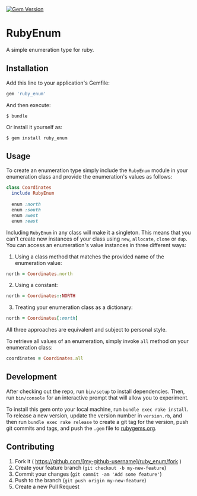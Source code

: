 [![Gem
Version](https://badge.fury.io/rb/ruby_enum.svg)](https://badge.fury.io/rb/ruby_enum)

# RubyEnum

A simple enumeration type for ruby.

## Installation

Add this line to your application's Gemfile:

```ruby
gem 'ruby_enum'
```

And then execute:

    $ bundle

Or install it yourself as:

    $ gem install ruby_enum

## Usage

To create an enumeration type simply include the `RubyEnum` module in your
enumeration class and provide the enumeration's values as follows:
```ruby
class Coordinates
  include RubyEnum
  
  enum :north
  enum :south
  enum :west
  enum :east
```

Including `RubyEnum` in any class will make it a singleton. This means that you
can't create new instances of your class using `new`, `allocate`, `clone` or
`dup`. You can access an enumeration's value instances in three different ways:

1. Using a class method that matches the provided name of the enumeration
value:
```ruby
north = Coordinates.north
```

2. Using a constant:
```ruby
north = Coordinates::NORTH
```

3. Treating your enumeration class as a dictionary:
```ruby
north = Coordinates[:north]
```

All three approaches are equivalent and subject to personal style.

To retrieve all values of an enumeration, simply invoke `all` method on your
enumeration class:
```ruby
coordinates = Coordinates.all
```

## Development

After checking out the repo, run `bin/setup` to install dependencies. Then, run `bin/console` for an interactive prompt that will allow you to experiment.

To install this gem onto your local machine, run `bundle exec rake install`. To release a new version, update the version number in `version.rb`, and then run `bundle exec rake release` to create a git tag for the version, push git commits and tags, and push the `.gem` file to [rubygems.org](https://rubygems.org).

## Contributing

1. Fork it ( https://github.com/[my-github-username]/ruby_enum/fork )
2. Create your feature branch (`git checkout -b my-new-feature`)
3. Commit your changes (`git commit -am 'Add some feature'`)
4. Push to the branch (`git push origin my-new-feature`)
5. Create a new Pull Request
